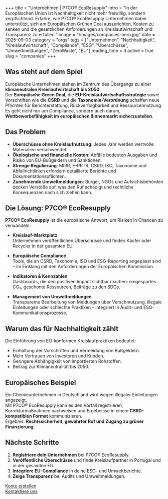 +++
title = "Unternehmen | P7CO® EcoResupply"
intro = "In der Europäischen Union ist Nachhaltigkeit nicht mehr freiwillig, sondern verpflichtend. Erfahre, wie P7CO® EcoResupply Unternehmen dabei unterstützt, sich am Europäischen Grünen Deal auszurichten, Kosten zu senken und die gesetzlichen Anforderungen an Kreislaufwirtschaft und Transparenz zu erfüllen."
image = "/images/companies-hero.jpg"
date = 2025-09-03
category = "orgs"
tags = ["Unternehmen", "Nachhaltigkeit", "Kreislaufwirtschaft", "Compliance", "ESG", "Überschüsse", "Umweltmeldungen", "ZeroWaste", "EU"]
reading_time = 3
active = true
slug = "companies"
+++

## Was steht auf dem Spiel
Europäische Unternehmen stehen im Zentrum des Übergangs zu einer **klimaneutralen Kreislaufwirtschaft bis 2050**.  
Der **Europäische Green Deal**, die **EU-Kreislaufwirtschaftsstrategie** sowie Vorschriften wie die **CSRD** und die **Taxonomie-Verordnung** schaffen neue Pflichten für Berichterstattung, Rückverfolgbarkeit und Ressourcennutzung.  
Es geht nicht nur um Compliance, sondern auch darum, **Wettbewerbsfähigkeit im europäischen Binnenmarkt sicherzustellen**.

## Das Problem
- **Überschüsse ohne Kreislaufnutzung**: Jedes Jahr werden wertvolle Materialien verschwendet.  
- **Ökologische und finanzielle Kosten**: Abfälle bedeuten Ausgaben und Risiko von EU-Bußgeldern und Sanktionen.  
- **Strenge Regulierung**: MIRR, E-PRTR, CSRD, ISO, Taxonomie und Abfallrichtlinien erfordern detaillierte Berichte und Dokumentationspflichten.  
- **Zunehmende Umweltmeldungen**: Bürger, NGOs und Aufsichtsbehörden decken Verstöße auf, was den Ruf schädigt und rechtliche Konsequenzen nach sich ziehen kann.  

## Die Lösung: P7CO® EcoResupply
**P7CO® EcoResupply** ist die europäische Antwort, um Risiken in Chancen zu verwandeln:

- **Kreislauf-Marktplatz**  
  Unternehmen veröffentlichen Überschüsse und finden Käufer oder Recycler in der gesamten EU.  

- **Europäische Compliance**  
  Tools, die an CSRD, Taxonomie, ISO und ESG-Reporting angepasst sind – im Einklang mit den Anforderungen der Europäischen Kommission.  

- **Indikatoren & Kennzahlen**  
  Dashboards, die den positiven Impact sichtbar machen: eingespartes CO₂, geschonte Ressourcen, Beiträge zu den SDGs.  

- **Management von Umweltmeldungen**  
  Transparente Bearbeitung von Meldungen über Verschmutzung, illegale Einleitungen oder schlechte Praktiken – integriert in Audit- und ESG-Kommunikationsprozesse.  

## Warum das für Nachhaltigkeit zählt
Die Einführung von EU-konformen Kreislaufpraktiken bedeutet:  
- Einhaltung der Vorschriften und Vermeidung von Bußgeldern.  
- Mehr Vertrauen von Investoren und Kunden.  
- Geringere Abhängigkeit von importierten Rohstoffen.  
- Beitrag zur Klimaneutralität bis 2050.  

## Europäisches Beispiel
Ein Chemieunternehmen in Deutschland wird wegen illegaler Einleitungen angezeigt.  
Mit P7CO® EcoResupply kann es den Vorfall registrieren, Korrekturmaßnahmen nachweisen und Ergebnisse in einem **CSRD-kompatiblen Format** kommunizieren.  
Ergebnis: **Rechtssicherheit, gewahrter Ruf und Zugang zu grüner Finanzierung**.

## Nächste Schritte
1. **Registriere dein Unternehmen** bei P7CO® EcoResupply.  
2. **Veröffentliche Überschüsse** und finde Kreislaufpartner in Portugal und in der gesamten EU.  
3. **Integriere EU-Compliance** in deine ESG- und Umweltberichte.  
4. **Zeige Transparenz** bei Audits und Umweltmeldungen.  

[Konto erstellen](/de/Account/Register)  
[Kontaktiere uns](/de/Home/Contact)  
